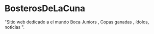 # BosterosDeLaCuna
"Sitio web dedicado a el mundo Boca Juniors , Copas ganadas , ídolos, noticias ".
